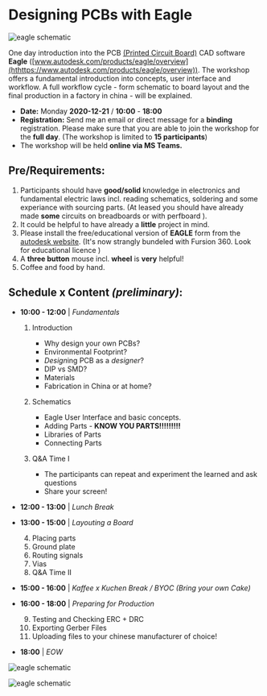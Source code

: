 # Designing PCBs with Eagle

![eagle schematic](materials/eagle_board.png)

One day introduction into the PCB [(Printed Circuit Board)](https://en.wikipedia.org/wiki/Printed_circuit_board) CAD software **Eagle**  ([www.autodesk.com/products/eagle/overview](hthttps://www.autodesk.com/products/eagle/overview)). The workshop offers a fundamental introduction into concepts, user interface and workflow. A full workflow cycle - form schematic to board layout and the final production in a factory in china - will be explained.


- **Date:** Monday **2020-12-21** / **10:00** - **18:00**
- **Registration:** Send me an email or direct message for a **binding** registration. Please make sure that you are able to join the workshop for the **full day**. (The workshop is limited to **15 participants**)
- The workshop will be held **online via MS Teams.**

## Pre/Requirements:

1. Participants should have **good/solid** knowledge in electronics and fundamental electric laws incl. reading schematics, soldering and some experiance with sourcing parts. (At leased you should have already made **some** circuits on breadboards or with perfboard ).
2. It could be helpful to have already a **little** project in mind.
3. Please install the free/educational version of  **EAGLE** form from the [autodesk website](https://www.autodesk.de/products/eagle/free-download?plc=F360&term=1-YEAR&support=ADVANCED&quantity=1). (It's now strangly bundeled with Fursion 360. Look for educational licence )
5. A **three button** mouse incl. **wheel** is **very** helpful!
4. Coffee and food by hand.

## Schedule x Content *(preliminary)*:

* **10:00 - 12:00** | *Fundamentals*

  1. Introduction
     - Why design your own PCBs?
     - Environmental Footprint?
     - *Design*ing PCB as a *designer*?
     - DIP vs SMD?
     - Materials
     - Fabrication in China or at home?
 
  2. Schematics
     - Eagle User Interface and basic concepts.
     - Adding Parts - **KNOW YOU PARTS!!!!!!!!!**
     - Libraries of Parts
     - Connecting Parts
     
  3. Q&A Time I
     - The participants can repeat and experiment the learned and ask questions  
     - Share your screen!

* **12:00 - 13:00** | *Lunch Break*

* **13:00 - 15:00** |  *Layouting a Board*

  4. Placing parts
  5. Ground plate
  6. Routing signals
  7. Vias
  8. Q&A Time II

* **15:00 - 16:00** | *Kaffee x Kuchen Break / BYOC (Bring your own Cake)*

* **16:00 - 18:00** | *Preparing for Production*

  9. Testing and Checking ERC + DRC
  10. Exporting Gerber Files
  11. Uploading files to your chinese manufacturer of choice!

* **18:00** | *EOW*

![eagle schematic](materials/eagle_schematics.png)

![eagle schematic](materials/board_nomidi.jpg)

